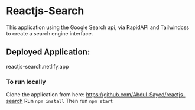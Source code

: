 # Reactjs-Search

This application using the Google Search api, via RapidAPI and Tailwindcss to create a search engine interface.

## Deployed Application:
reactjs-search.netlify.app

### To run locally
Clone the application from here: https://github.com/Abdul-Sayed/reactjs-search
Run `npm install`
Then run `npm start`


